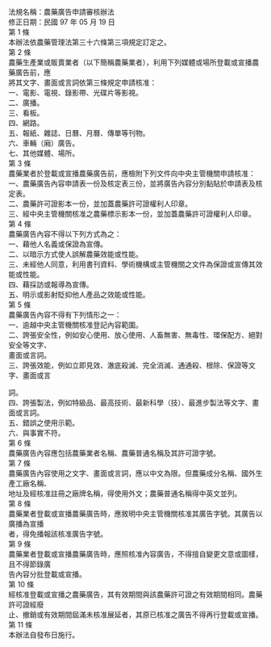 法規名稱：農藥廣告申請審核辦法  
修正日期：民國 97 年 05 月 19 日  
第 1 條  
本辦法依農藥管理法第三十六條第三項規定訂定之。  
第 2 條  
農藥生產業或販賣業者（以下簡稱農藥業者），利用下列媒體或場所登載或宣播農藥廣告前，應  
將其文字、畫面或言詞依第三條規定申請核准：  
一、電影、電視、錄影帶、光碟片等影視。  
二、廣播。  
三、看板。  
四、網路。  
五、報紙、雜誌、日曆、月曆、傳單等刊物。  
六、車輛（廂）廣告。  
七、其他媒體、場所。  
第 3 條  
農藥業者於登載或宣播農藥廣告前，應檢附下列文件向中央主管機關申請核准：  
一、農藥廣告內容申請表一份及核定表三份，並將廣告內容分別黏貼於申請表及核定表。  
二、農藥許可證影本一份，並加蓋農藥許可證權利人印章。  
三、經中央主管機關核准之農藥標示影本一份，並加蓋農藥許可證權利人印章。  
第 4 條  
農藥廣告內容不得以下列方式為之：  
一、藉他人名義或保證為宣傳。  
二、以暗示方式使人誤解農藥效能或性能。  
三、未經他人同意，利用書刊資料、學術機構或主管機關之文件為保證或宣傳其效能或性能。  
四、藉採訪或報導為宣傳。  
五、明示或影射貶抑他人產品之效能或性能。  
第 5 條  
農藥廣告內容不得有下列情形之一：  
一、逾越中央主管機關核准登記內容範圍。  
二、誇張安全性，例如安心使用、放心使用、人畜無害、無毒性、環保配方、絕對安全等文字、  
畫面或言詞。  
三、誇張效能，例如立即見效、澈底殺滅、完全消滅、通通殺、根除、保證等文字、畫面或言  


詞。  
四、誇張製法，例如特級品、最高技術、最新科學（技）、最進步製法等文字、畫面或言詞。  
五、錯誤之使用示範。  
六、與事實不符。  
第 6 條  
農藥廣告內容應包括農藥業者名稱、農藥普通名稱及其許可證字號。  
第 7 條  
農藥廣告內容使用之文字、畫面或言詞，應以中文為限。但農藥成分名稱、國外生產工廠名稱、  
地址及經核准註冊之廠牌名稱，得使用外文；農藥普通名稱得中英文並列。  
第 8 條  
農藥業者登載或宣播農藥廣告時，應敘明中央主管機關核准其廣告字號。其廣告以廣播為宣播  
者，得免播報該核准廣告字號。  
第 9 條  
農藥業者登載或宣播農藥廣告時，應照核准內容廣告，不得擅自變更文意或圖樣，且不得節錄廣  
告內容分批登載或宣播。  
第 10 條  
經核准登載或宣播之農藥廣告，其有效期間與該農藥許可證之有效期間相同。農藥許可證經廢  
止、撤銷或有效期間屆滿未核准展延者，其原已核准之廣告不得再行登載或宣播。  
第 11 條  
本辦法自發布日施行。  


